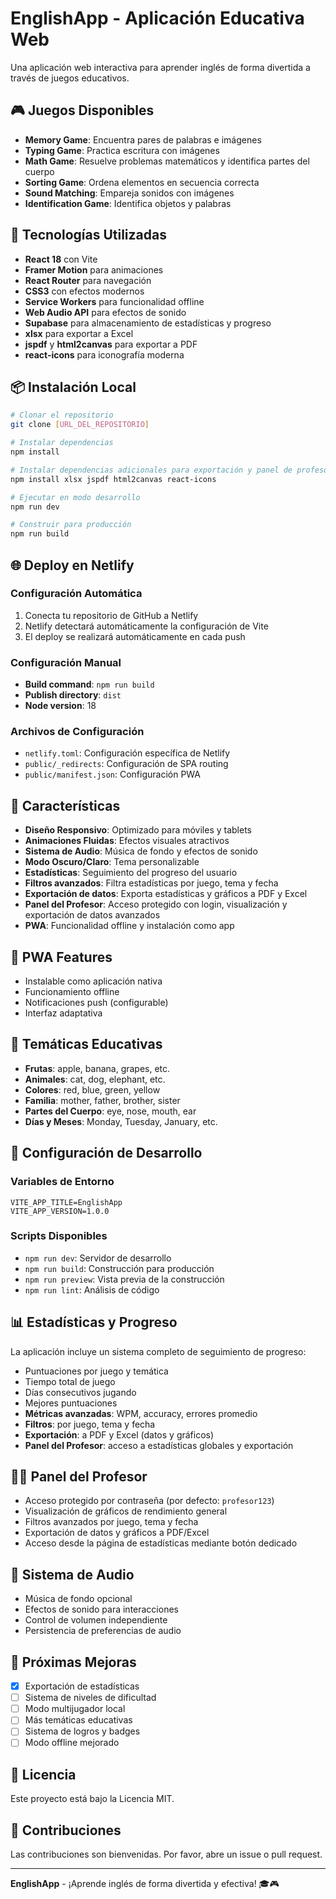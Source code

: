 # EnglishApp - Aplicación Educativa Web

Una aplicación web interactiva para aprender inglés de forma divertida a través de juegos educativos.

## 🎮 Juegos Disponibles

- **Memory Game**: Encuentra pares de palabras e imágenes
- **Typing Game**: Practica escritura con imágenes
- **Math Game**: Resuelve problemas matemáticos y identifica partes del cuerpo
- **Sorting Game**: Ordena elementos en secuencia correcta
- **Sound Matching**: Empareja sonidos con imágenes
- **Identification Game**: Identifica objetos y palabras

## 🚀 Tecnologías Utilizadas

- **React 18** con Vite
- **Framer Motion** para animaciones
- **React Router** para navegación
- **CSS3** con efectos modernos
- **Service Workers** para funcionalidad offline
- **Web Audio API** para efectos de sonido
- **Supabase** para almacenamiento de estadísticas y progreso
- **xlsx** para exportar a Excel
- **jspdf** y **html2canvas** para exportar a PDF
- **react-icons** para iconografía moderna

## 📦 Instalación Local

```bash
# Clonar el repositorio
git clone [URL_DEL_REPOSITORIO]

# Instalar dependencias
npm install

# Instalar dependencias adicionales para exportación y panel de profesor
npm install xlsx jspdf html2canvas react-icons

# Ejecutar en modo desarrollo
npm run dev

# Construir para producción
npm run build
```

## 🌐 Deploy en Netlify

### Configuración Automática
1. Conecta tu repositorio de GitHub a Netlify
2. Netlify detectará automáticamente la configuración de Vite
3. El deploy se realizará automáticamente en cada push

### Configuración Manual
- **Build command**: `npm run build`
- **Publish directory**: `dist`
- **Node version**: 18

### Archivos de Configuración
- `netlify.toml`: Configuración específica de Netlify
- `public/_redirects`: Configuración de SPA routing
- `public/manifest.json`: Configuración PWA

## 🎨 Características

- **Diseño Responsivo**: Optimizado para móviles y tablets
- **Animaciones Fluidas**: Efectos visuales atractivos
- **Sistema de Audio**: Música de fondo y efectos de sonido
- **Modo Oscuro/Claro**: Tema personalizable
- **Estadísticas**: Seguimiento del progreso del usuario
- **Filtros avanzados**: Filtra estadísticas por juego, tema y fecha
- **Exportación de datos**: Exporta estadísticas y gráficos a PDF y Excel
- **Panel del Profesor**: Acceso protegido con login, visualización y exportación de datos avanzados
- **PWA**: Funcionalidad offline y instalación como app

## 📱 PWA Features

- Instalable como aplicación nativa
- Funcionamiento offline
- Notificaciones push (configurable)
- Interfaz adaptativa

## 🎯 Temáticas Educativas

- **Frutas**: apple, banana, grapes, etc.
- **Animales**: cat, dog, elephant, etc.
- **Colores**: red, blue, green, yellow
- **Familia**: mother, father, brother, sister
- **Partes del Cuerpo**: eye, nose, mouth, ear
- **Días y Meses**: Monday, Tuesday, January, etc.

## 🔧 Configuración de Desarrollo

### Variables de Entorno
```env
VITE_APP_TITLE=EnglishApp
VITE_APP_VERSION=1.0.0
```

### Scripts Disponibles
- `npm run dev`: Servidor de desarrollo
- `npm run build`: Construcción para producción
- `npm run preview`: Vista previa de la construcción
- `npm run lint`: Análisis de código

## 📊 Estadísticas y Progreso

La aplicación incluye un sistema completo de seguimiento de progreso:
- Puntuaciones por juego y temática
- Tiempo total de juego
- Días consecutivos jugando
- Mejores puntuaciones
- **Métricas avanzadas**: WPM, accuracy, errores promedio
- **Filtros**: por juego, tema y fecha
- **Exportación**: a PDF y Excel (datos y gráficos)
- **Panel del Profesor**: acceso a estadísticas globales y exportación

## 🧑‍🏫 Panel del Profesor

- Acceso protegido por contraseña (por defecto: `profesor123`)
- Visualización de gráficos de rendimiento general
- Filtros avanzados por juego, tema y fecha
- Exportación de datos y gráficos a PDF/Excel
- Acceso desde la página de estadísticas mediante botón dedicado

## 🎵 Sistema de Audio

- Música de fondo opcional
- Efectos de sonido para interacciones
- Control de volumen independiente
- Persistencia de preferencias de audio

## 🌟 Próximas Mejoras

- [x] Exportación de estadísticas
- [ ] Sistema de niveles de dificultad
- [ ] Modo multijugador local
- [ ] Más temáticas educativas
- [ ] Sistema de logros y badges
- [ ] Modo offline mejorado

## 📄 Licencia

Este proyecto está bajo la Licencia MIT.

## 🤝 Contribuciones

Las contribuciones son bienvenidas. Por favor, abre un issue o pull request.

---

**EnglishApp** - ¡Aprende inglés de forma divertida y efectiva! 🎓🎮 